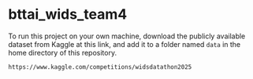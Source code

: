 # bttai_wids_team4

To run this project on your own machine, download the publicly available dataset from Kaggle at this link, and add it to a folder named `data` in the home directory of this repository.

`https://www.kaggle.com/competitions/widsdatathon2025`